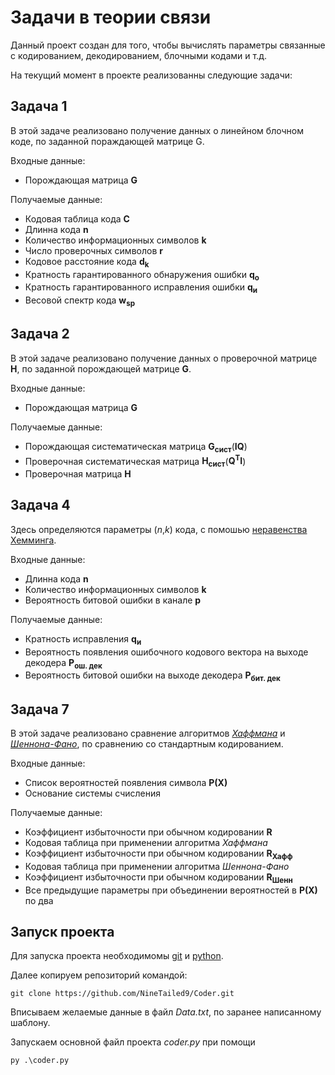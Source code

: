 # Задачи в теории связи
Данный проект создан для того, чтобы вычислять параметры связанные с кодированием, декодированием, блочными кодами и т.д.

На текущий момент в проекте реализованны следующие задачи:
## Задача 1
В этой задаче реализовано получение данных о линейном блочном коде, по заданной пораждающей матрице G.

Входные данные:
+ Порождающая матрица **G**

Получаемые данные:
+ Кодовая таблица кода **С**
+ Длинна кода **n**
+ Количество информационных символов **k**
+ Число проверочных символов **r**
+ Кодовое расстояние кода **d<sub>k</sub>**
+ Кратность гарантированного обнаружения ошибки **q<sub>о</sub>**
+ Кратность гарантированного исправления ошибки **q<sub>и</sub>**
+ Весовой спектр кода **w<sub>sp</sub>**

## Задача 2
В этой задаче реализовано получение данных о проверочной матрице **H**, по заданной порождающей матрице **G**.

Входные данные:
+ Порождающая матрица **G**

Получаемые данные:
+ Порождающая систематическая матрица **G<sub>сист</sub>**(**IQ**)
+ Проверочная систематическая матрица **H<sub>сист</sub>**(**Q<sup>Т</sup>I**)
+ Проверочная матрица **H**

## Задача 4
Здесь определяются параметры (*n*,*k*) кода, с помошью [неравенства Хемминга](https://ru.wikipedia.org/wiki/Код_Хэмминга).

Входные данные:
+ Длинна кода **n**
+ Количество информационных символов **k**
+ Вероятность битовой ошибки в канале **p**

Получаемые данные:
+ Кратность исправления **q<sub>и</sub>**
+ Вероятность появления ошибочного кодового вектора на выходе
декодера **P<sub>ош. дек</sub>**
+ Вероятность битовой ошибки на выходе декодера **P<sub>бит. дек</sub>**

## Задача 7
В этой задаче реализовано сравнение алгоритмов [*Хаффмана*](https://ru.wikipedia.org/wiki/Код_Хаффмана) и [*Шеннона-Фано*](https://ru.wikipedia.org/wiki/Алгоритм_Шеннона_—_Фано), по сравнению со стандартным кодированием.

Входные данные:
+ Список вероятностей появления символа **P(X)**
+ Основание системы счисления

Получаемые данные:
+ Коэффициент избыточности при обычном кодировании **R**
+ Кодовая таблица при применении алгоритма *Хаффмана*
+ Коэффициент избыточности при обычном кодировании **R<sub>Хафф</sub>**
+ Кодовая таблица при применении алгоритма *Шеннона-Фано*
+ Коэффициент избыточности при обычном кодировании **R<sub>Шенн</sub>**
+ Все предыдущие параметры при объединении вероятностей в **P(X)** по два

## Запуск проекта

Для запуска проекта необходимомы [git](https://git-scm.com/downloads) и [python](https://www.python.org/).

Далее копируем репозиторий командой:
```
git clone https://github.com/NineTailed9/Coder.git
```

Вписываем желаемые данные в файл *Data.txt*, по заранее написанному шаблону.

Запускаем основной файл проекта *coder.py* при помощи 
```
py .\coder.py
```